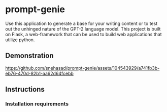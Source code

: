 # prompt-genie
Use this application to generate a base for your writing content or to test out the unhinged nature of the GPT-2 language model. This project is built on Flask, a web-framework that can be used to build web applications that utilize python.

## Demonstration

https://github.com/snehasad/prompt-genie/assets/104543929/a741fb3b-eb76-470d-82b1-aa62d64fcebb
## Instructions
### Installation requirements

